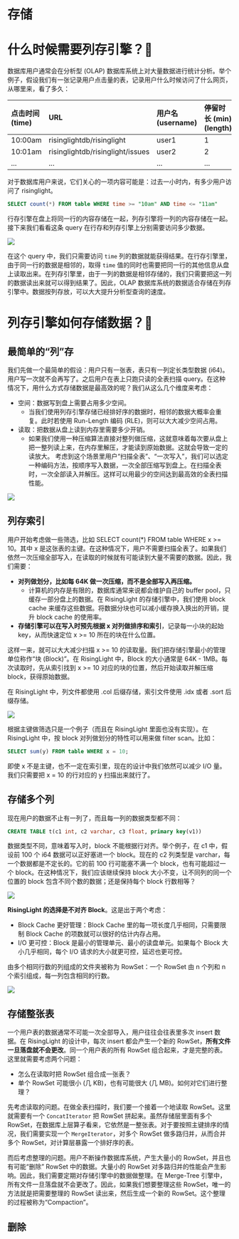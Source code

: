 # 存储
# 什么时候需要列存引擎？🤔

数据库用户通常会在分析型 (OLAP) 数据库系统上对大量数据进行统计分析。举个例子，假设我们有一张记录用户点击量的表，记录用户什么时候访问了什么网页，从哪里来，看了多久：

| 点击时间 (time) | URL | 用户名 (username) | 停留时长 (min) (length) | 来源 (referrer) |
|:--|:--|:--|:--|:--|
| 10:00am | risinglightdb/risinglight | user1 | 1 | github.com |
| 10:01am | risinglightdb/risinglight/issues | user2 | 2 | github.com/risinglightdb |
| ... | ... | ... | ... | ... |

对于数据库用户来说，它们关心的一项内容可能是：过去一小时内，有多少用户访问了 risinglight。

```sql
SELECT count(*) FROM table WHERE time >= "10am" AND time <= "11am"
```

行存引擎在盘上将同一行的内容存储在一起，列存引擎将一列的内容存储在一起。接下来我们看看这条 query 在行存和列存引擎上分别需要访问多少数据。

![](img/03-storage/1-1.svg)

在这个 query 中，我们只需要访问 `time` 列的数据就能获得结果。在行存引擎里，由于同一行的数据是相邻的，取得 `time` 值的同时也需要把同一行的其他信息从盘上读取出来。在列存引擎里，由于一列的数据是相邻存储的，我们只需要把这一列的数据读出来就可以得到结果了。因此，OLAP 数据库系统的数据适合存储在列存引擎中。数据按列存放，可以大大提升分析型查询的速度。

# 列存引擎如何存储数据？💾

## 最简单的“列”存

我们先做一个最简单的假设：用户只有一张表，表只有一列定长类型数据 (i64)。用户写一次就不会再写了。之后用户在表上只跑只读的全表扫描 query。在这种情况下，用什么方式存储数据是最高效的呢？我们从这么几个维度来考虑：
- 空间：数据写到盘上需要占用多少空间。
  - 当我们使用列存引擎存储已经排好序的数据时，相邻的数据大概率会重复。此时若使用 Run-Length 编码 (RLE)，则可以大大减少空间占用。
- 读取：把数据从盘上读到内存里需要多少开销。
  - 如果我们使用一种压缩算法直接对整列做压缩，这就意味着每次要从盘上把一整列读上来，在内存里解压，才能读到原始数据。这就会导致一定的读放大。
考虑到这个场景里用户“扫描全表”、“一次写入”，我们可以选定一种编码方法，按顺序写入数据，一次全部压缩写到盘上。在扫描全表时，一次全部读入并解压。这样可以用最少的空间达到最高效的全表扫描性能。

![](img/03-storage/1-2.svg)

## 列存索引

用户开始考虑做一些筛选，比如 SELECT count(*) FROM table WHERE x >= 10。其中 x 是这张表的主键。在这种情况下，用户不需要扫描全表了。如果我们依然一次压缩全部写入，在读取的时候就有可能读到大量不需要的数据。因此，我们需要：

- **对列做划分，比如每 64K 做一次压缩，而不是全部写入再压缩。**
  - 计算机的内存是有限的，数据库通常来说都会维护自己的 buffer pool，只缓存一部分盘上的数据。在 RisingLight 的存储引擎中，我们使用 block cache 来缓存这些数据。将数据分块也可以减小缓存换入换出的开销，提升 block cache 的使用率。
- **存储引擎可以在写入时预先根据 x 对列做排序和索引**，记录每一小块的起始 key，从而快速定位 x >= 10 所在的块在什么位置。

这样一来，就可以大大减少扫描 x >= 10 的读取量。我们把存储引擎最小的管理单位称作“块 (Block)”。在 RisingLight 中，Block 的大小通常是 64K - 1MB。每次读取时，先从索引找到 x >= 10 对应的块的位置，然后开始读取并解压缩 block，获得原始数据。

在 RisingLight 中，列文件都使用 .col 后缀存储，索引文件使用 .idx 或者 .sort 后缀存储。

![](img/03-storage/1-3.svg)

根据主键做筛选只是一个例子（而且在 RisingLight 里面也没有实现）。在 RisingLight 中，按 block 对列做划分的特性可以用来做 filter scan。比如：

```sql
SELECT sum(y) FROM table WHERE x = 10;
```

即使 x 不是主键，也不一定在索引里，现在的设计中我们依然可以减少 I/O 量。我们只需要把 x = 10 的行对应的 y 扫描出来就行了。

## 存储多个列

现在用户的数据不止有一列了，而且每一列的数据类型都不同：

```sql
CREATE TABLE t(c1 int, c2 varchar, c3 float, primary key(v1))
```

数据类型不同，意味着写入时，block 不能根据行对齐。举个例子，在 c1 中，假设前 100 个 i64 数据可以正好塞进一个 block。现在的 c2 列类型是 varchar，每一个数据都是不定长的。它的前 100 行可能塞不满一个 block，也有可能超过一个 block。在这种情况下，我们应该继续保持 block 大小不变，让不同列的同一个位置的 block 包含不同个数的数据；还是保持每个 block 行数相等？

![](img/03-storage/1-4.svg)

**RisingLight 的选择是不对齐 Block**。这是出于两个考虑：
- Block Cache 更好管理：Block Cache 里的每一项长度几乎相同，只需要限制 Block Cache 的项数就可以很好的估计内存占用。
- I/O 更可控：Block 是最小的管理单元、最小的读盘单元。如果每个 Block 大小几乎相同，每个 I/O 请求的大小就更可控，延迟也更可控。

由多个相同行数的列组成的文件夹被称为 RowSet：一个 RowSet 由 n 个列和 n 个索引组成，每一列包含相同的行数。

![](img/03-storage/1-5.svg)

## 存储整张表

一个用户表的数据通常不可能一次全部导入，用户往往会往表里多次 insert 数据。在 RisingLight 的设计中，每次 insert 都会产生一个新的 RowSet，**所有文件一旦落盘就不会更改**。同一个用户表的所有 RowSet 组合起来，才是完整的表。这里就需要考虑两个问题：

* 怎么在读取时把 RowSet 组合成一张表？
* 单个 RowSet 可能很小 (几 KB)，也有可能很大 (几 MB)。如何对它们进行整理？

先考虑读取的问题。在做全表扫描时，我们要一个接着一个地读取 RowSet。这里就需要有一个 `ConcatIterator` 把 RowSet 拼起来。虽然存储层里面有多个 RowSet，在数据库上层算子看来，它依然是一整张表。对于要按照主键排序的情况，我们需要实现一个 `MergeIterator`，对多个 RowSet 做多路归并，从而合并多个 RowSet，对计算层暴露一个排好序的表。

而后考虑整理的问题。用户不断操作数据库系统，产生大量小的 RowSet，并且也有可能“删除” RowSet 中的数据。大量小的 RowSet 对多路归并的性能会产生影响。因此，我们需要定期对存储引擎中的数据做整理。在 Merge-Tree 引擎中，所有文件一旦落盘就不会更改了。因此，如果我们想要整理这些 RowSet，唯一的方法就是把需要整理的 RowSet 读出来，然后生成一个新的 RowSet。这个整理的过程被称为“Compaction”。

## 删除
